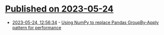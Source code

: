 # [Published on 2023-05-24](index.md)

* [2023-05-24, 12:56:34](https://lobste.rs/s/7gpsqa/using_numpy_replace_pandas_groupby_apply) - [Using NumPy to replace Pandas GroupBy-Apply pattern for performance](https://vikramsg.github.io/blog_pandas_groupby_with_numpy/)
